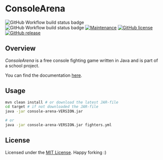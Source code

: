 # ConsoleArena

![GitHub Workflow build status badge](https://github.com/yannickkirschen/console-arena/workflows/Maven%20clean%20install/badge.svg)
![GitHub Workflow build status badge](https://github.com/yannickkirschen/console-arena/workflows/Maven%20test/badge.svg)
[![Maintenance](https://img.shields.io/badge/Maintained%3F-yes-green.svg)](https://github.com/yannickkirschen/console-arena/graphs/commit-activity)
[![GitHub license](https://img.shields.io/github/license/yannickkirschen/console-arena.svg)](https://github.com/yannickkirschen/console-arena/blob/master/LICENSE)
[![GitHub release](https://img.shields.io/github/release/yannickkirschen/console-arena.svg)](https://github.com/yannickkirschen/console-arena/releases/)

## Overview

*ConsoleArena* is a free console fighting game written in Java and is part of a school project.

You can find the documentation [here](https://yannickkirschen.github.io/console-arena/).

## Usage

```bash
mvn clean install # or download the latest JAR-file
cd target # if not downloaded the JAR-file
java -jar console-arena-VERSION.jar

# or
java -jar console-arena-VERSION.jar fighters.yml
```

## License

Licensed under the [MIT License](https://github.com/yannickkirschen/console-arena/blob/master/LICENSE).
Happy forking :)
